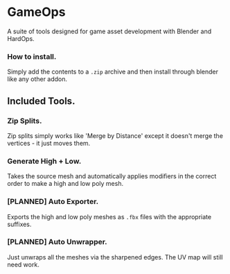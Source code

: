 # GameOps
A suite of tools designed for game asset development with Blender and HardOps.

### How to install.
Simply add the contents to a ` .zip ` archive and then install through blender like any other addon.

## Included Tools.

### Zip Splits.
Zip splits simply works like 'Merge by Distance' except it doesn't merge the vertices - it just moves them.

### Generate High + Low.
Takes the source mesh and automatically applies modifiers in the correct order to make a high and low poly mesh.

### [PLANNED] Auto Exporter.
Exports the high and low poly meshes as ` .fbx ` files with the appropriate suffixes.

### [PLANNED] Auto Unwrapper.
Just unwraps all the meshes via the sharpened edges. The UV map will still need work.
